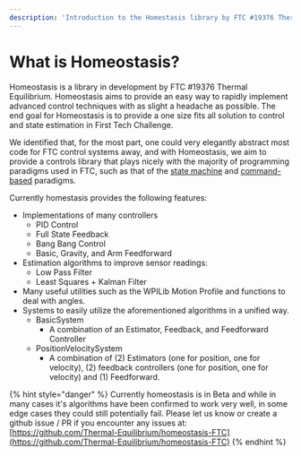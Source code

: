 ```yaml
---
description: 'Introduction to the Homestasis library by FTC #19376 Thermal Equilibrium'
---
```


# What is Homeostasis?

Homeostasis is a library in development by FTC #19376 Thermal Equilibrium. Homeostasis aims to provide an easy way to rapidly implement advanced control techniques with as slight a headache as possible. The end goal for Homeostasis is to provide a one size fits all solution to control and state estimation in First Tech Challenge.&#x20;

We identified that, for the most part, one could very elegantly abstract most code for FTC control systems away, and with Homeostasis, we aim to provide a controls library that plays nicely with the majority of programming paradigms used in FTC, such as that of the [state machine](https://gm0.org/en/latest/docs/software/finite-state-machines.html) and [command-based](https://docs.ftclib.org/ftclib/command-base/command-system) paradigms.&#x20;

Currently homestasis provides the following features:

* Implementations of many controllers
  * PID Control
  * Full State Feedback
  * Bang Bang Control
  * Basic, Gravity, and Arm Feedforward
* Estimation algorithms to improve sensor readings:
  * Low Pass Filter
  * Least Squares + Kalman Filter
* Many useful utilities such as the WPILib Motion Profile and functions to deal with angles.&#x20;
* Systems to easily utilize the aforementioned algorithms in a unified way.
  * BasicSystem
    * A combination of an Estimator, Feedback, and Feedforward Controller
  * &#x20;PositionVelocitySystem
    * A combination of (2) Estimators (one for position, one for velocity), (2) feedback controllers (one for position, one for velocity) and (1) Feedforward.&#x20;

{% hint style="danger" %}
Currently homeostasis is in Beta and while in many cases it's algorithms have been confirmed to work very well, in some edge cases they could still potentially fail.  Please let us know or create a github issue / PR if you encounter any issues at: [https://github.com/Thermal-Equilibrium/homeostasis-FTC](https://github.com/Thermal-Equilibrium/homeostasis-FTC)
{% endhint %}
